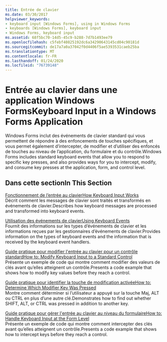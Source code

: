```yaml
---
title: Entrée de clavier
ms.date: 03/30/2017
helpviewer_keywords:
- keyboard input [Windows Forms], using in Windows Forms
- keyboards [Windows Forms], keyboard input
- Windows Forms, keyboard input
ms.assetid: 68f5bc70-14d5-45c9-b288-7d7b1493ee79
ms.openlocfilehash: c5febf40825192dc6a34290643145cd04c90181d
ms.sourcegitcommit: de17a7a0a37042f0d4406f5ae5393531caeb25ba
ms.translationtype: MT
ms.contentlocale: fr-FR
ms.lasthandoff: 01/24/2020
ms.locfileid: "76739148"
---
```

# <a name="keyboard-input-in-a-windows-forms-application"></a><span data-ttu-id="3b37b-102">Entrée au clavier dans une application Windows Forms</span><span class="sxs-lookup"><span data-stu-id="3b37b-102">Keyboard Input in a Windows Forms Application</span></span>
<span data-ttu-id="3b37b-103">Windows Forms inclut des événements de clavier standard qui vous permettent de répondre à des enfoncements de touches spécifiques, et vous permet également d’intercepter, de modifier et d’utiliser des enfoncés de touches au niveau de l’application, du formulaire et du contrôle.</span><span class="sxs-lookup"><span data-stu-id="3b37b-103">Windows Forms includes standard keyboard events that allow you to respond to specific key presses, and also provides ways for you to intercept, modify, and consume key presses at the application, form, and control level.</span></span>  
  
## <a name="in-this-section"></a><span data-ttu-id="3b37b-104">Dans cette section</span><span class="sxs-lookup"><span data-stu-id="3b37b-104">In This Section</span></span>  
 [<span data-ttu-id="3b37b-105">Fonctionnement de l’entrée au clavier</span><span class="sxs-lookup"><span data-stu-id="3b37b-105">How Keyboard Input Works</span></span>](how-keyboard-input-works.md)  
 <span data-ttu-id="3b37b-106">Décrit comment les messages de clavier sont traités et transformés en événements de clavier.</span><span class="sxs-lookup"><span data-stu-id="3b37b-106">Describes how keyboard messages are processed and transformed into keyboard events.</span></span>  
  
 [<span data-ttu-id="3b37b-107">Utilisation des événements de clavier</span><span class="sxs-lookup"><span data-stu-id="3b37b-107">Using Keyboard Events</span></span>](using-keyboard-events.md)  
 <span data-ttu-id="3b37b-108">Fournit des informations sur les types d’événements de clavier et les informations reçues par les gestionnaires d’événements de clavier.</span><span class="sxs-lookup"><span data-stu-id="3b37b-108">Provides information on the types of keyboard events and the information that is received by the keyboard event handlers.</span></span>  
  
 [<span data-ttu-id="3b37b-109">Guide pratique pour modifier l'entrée au clavier pour un contrôle standard</span><span class="sxs-lookup"><span data-stu-id="3b37b-109">How to: Modify Keyboard Input to a Standard Control</span></span>](how-to-modify-keyboard-input-to-a-standard-control.md)  
 <span data-ttu-id="3b37b-110">Présente un exemple de code qui montre comment modifier des valeurs de clés avant qu’elles atteignent un contrôle.</span><span class="sxs-lookup"><span data-stu-id="3b37b-110">Presents a code example that shows how to modify key values before they reach a control.</span></span>  
  
 [<span data-ttu-id="3b37b-111">Guide pratique pour identifier la touche de modification activée</span><span class="sxs-lookup"><span data-stu-id="3b37b-111">How to: Determine Which Modifier Key Was Pressed</span></span>](how-to-determine-which-modifier-key-was-pressed.md)  
 <span data-ttu-id="3b37b-112">Montre comment déterminer si l’utilisateur a appuyé sur la touche Maj, ALT ou CTRL en plus d’une autre clé.</span><span class="sxs-lookup"><span data-stu-id="3b37b-112">Demonstrates how to find out whether SHIFT, ALT, or CTRL was pressed in addition to another key.</span></span>  
  
 [<span data-ttu-id="3b37b-113">Guide pratique pour gérer l'entrée au clavier au niveau du formulaire</span><span class="sxs-lookup"><span data-stu-id="3b37b-113">How to: Handle Keyboard Input at the Form Level</span></span>](how-to-handle-keyboard-input-at-the-form-level.md)  
 <span data-ttu-id="3b37b-114">Présente un exemple de code qui montre comment intercepter des clés avant qu’elles atteignent un contrôle.</span><span class="sxs-lookup"><span data-stu-id="3b37b-114">Presents a code example that shows how to intercept keys before they reach a control.</span></span>
